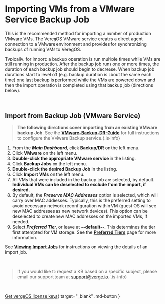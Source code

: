

# Importing VMs from a VMware Service Backup Job

This is the recommended method for importing a number of production VMware VMs. The VeregOS VMware service creates a direct agent connection to a VMware environment and provides for synchronizing backups of running VMs to VeregOS.

Typically, for import: a backup operation is run multiple times while VMs are still running in production. After the backup job runs one or more times, the duration of each backup job should begin to decrease. When backup job durations start to level off (e.g. backup duration is about the same each time) one last backup is performed while the VMs are powered down and then the import operation is completed using that backup job (directions below).

<br>


## Import from Backup Job (VMware Service)

> **The following directions cover importing from an existing VMware backup Job**. See the [**VMware-Backup-DR-Guide**](/public/kb/vmware-backup-dr-guide) for full instructions to configure the VMware Backup service.{.is-info}

1.  From the ***Main Dashboard***, click **Backup/DR** on the left menu.
2.  Click **VMware** on the left menu.
3.  **Double-click the appropriate VMware service** in the listing.
4.  Click **Backup Jobs** on the left menu.
5.  **Double-click the desired Backup Job** in the listing.
6.  Click **Import VMs** on the left menu.
7.  All VMs that were included in the backup job are selected, by default. **Individual VMs can be deselected to exclude from the import, if desired.**
8.  By default, the ***Preserve MAC Addresses*** option is selected, which will carry over MAC addresses. Typically, this is the preferred setting to avoid necessary network reconfiguration within VM (guest OS will see new MAC addresses as new network devices). This option can be deselected to create new MAC addresses on the imported VMs, if needed.
9.  Select ***Preferred Tier***, or leave at **\--default--**. This determines the tier first attempted for VM storage. See the [**Preferred Tiers**](/product-guide/preferredtiers) page for more information.

See [**Viewing Import Jobs**](/product-guide/viewimportjobs) for instructions on viewing the details of an import job.

<br>   

   > If you would like to request a KB based on a specific subject, please email our support team at <a href="mailto:support@verge.io?subject=KB Request" target="_blank" rel="noopener noreferrer">support@verge.io.</a>{.is-info}



<br>

[Get vergeOS license keys](https://www.verge.io/test-drive){ target="_blank" .md-button }